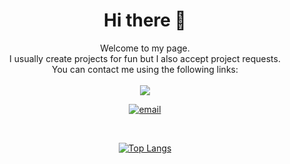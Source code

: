 <!-- <div align=center>
    <img src="./NjL.png" alt="Under Construction">
</div> -->
<div align=center>
    <h1> Hi there 👋 </h1>
    Welcome to my page. <br>
    I usually create projects for fun but I also accept project requests. <br>
    You can contact me using the following links:
</div>

<div align=center>
    <br>
    <a href="https://t.me/Ninja_Left">
    <img src="https://img.shields.io/badge/Telegram-blue?logo=Telegram&logoColor=black&style=for-the-badge">
    </a>

[![email](https://img.shields.io/badge/email-n1nj4r8%40dnmx.org-lightgrey)](mailto:n1nj4r8@dnmx.org)

</div>
<br>
<div align=center>

[![Top Langs](https://github-readme-stats.vercel.app/api/top-langs/?username=N1nj4R8&layout=compact&theme=vision-friendly-dark)](https://github.com/anuraghazra/github-readme-stats)

</div>
